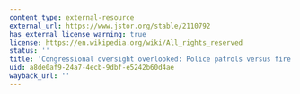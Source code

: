 ```yaml
---
content_type: external-resource
external_url: https://www.jstor.org/stable/2110792
has_external_license_warning: true
license: https://en.wikipedia.org/wiki/All_rights_reserved
status: ''
title: 'Congressional oversight overlooked: Police patrols versus fire alarms'
uid: a8de0af9-24a7-4ecb-9dbf-e5242b60d4ae
wayback_url: ''
---
```

